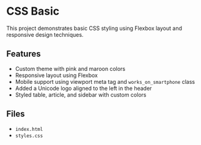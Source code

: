 # CSS Basic

This project demonstrates basic CSS styling using Flexbox layout and responsive design techniques.

## Features
- Custom theme with pink and maroon colors
- Responsive layout using Flexbox
- Mobile support using viewport meta tag and `works_on_smartphone` class
- Added a Unicode logo aligned to the left in the header
- Styled table, article, and sidebar with custom colors

## Files
- `index.html`
- `styles.css`
